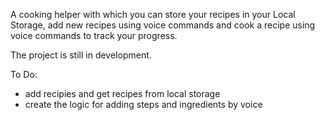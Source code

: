 A cooking helper with which you can store your recipes in your  Local Storage, add new recipes using voice commands and cook a recipe using voice commands to track your progress. 

The project is still in development.

To Do:
- add recipies and get recipes from local storage
- create the logic for adding steps and ingredients by voice
